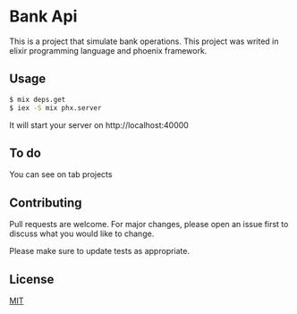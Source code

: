 # Bank Api

This is a project that simulate bank operations.
This project was writed in elixir programming language and phoenix framework.

## Usage

```bash
$ mix deps.get
$ iex -S mix phx.server
```

It will start your server on http://localhost:40000


## To do
You can see on tab projects

## Contributing
Pull requests are welcome. For major changes, please open an issue first to discuss what you would like to change.

Please make sure to update tests as appropriate.

## License
[MIT](https://choosealicense.com/licenses/mit/)
